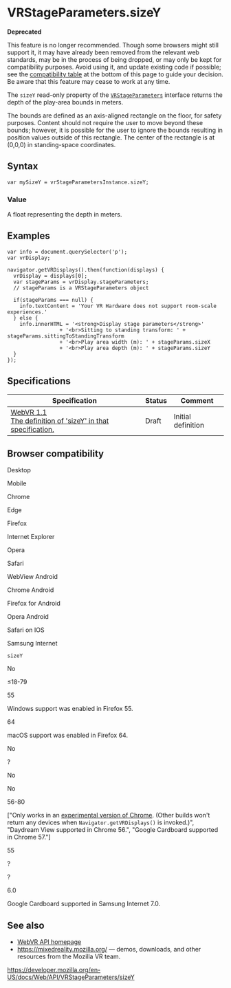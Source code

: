 VRStageParameters.sizeY
=======================

**Deprecated**

This feature is no longer recommended. Though some browsers might still support it, it may have already been removed from the relevant web standards, may be in the process of being dropped, or may only be kept for compatibility purposes. Avoid using it, and update existing code if possible; see the [compatibility table](#browser_compatibility) at the bottom of this page to guide your decision. Be aware that this feature may cease to work at any time.

The `sizeY` read-only property of the [`VRStageParameters`](../vrstageparameters) interface returns the depth of the play-area bounds in meters.

The bounds are defined as an axis-aligned rectangle on the floor, for safety purposes. Content should not require the user to move beyond these bounds; however, it is possible for the user to ignore the bounds resulting in position values outside of this rectangle. The center of the rectangle is at (0,0,0) in standing-space coordinates.

Syntax
------

    var mySizeY = vrStageParametersInstance.sizeY;

### Value

A float representing the depth in meters.

Examples
--------

    var info = document.querySelector('p');
    var vrDisplay;

    navigator.getVRDisplays().then(function(displays) {
      vrDisplay = displays[0];
      var stageParams = vrDisplay.stageParameters;
      // stageParams is a VRStageParameters object

      if(stageParams === null) {
        info.textContent = 'Your VR Hardware does not support room-scale experiences.'
      } else {
        info.innerHTML = '<strong>Display stage parameters</strong>'
                     + '<br>Sitting to standing transform: ' + stageParams.sittingToStandingTransform
                     + '<br>Play area width (m): ' + stageParams.sizeX
                     + '<br>Play area depth (m): ' + stageParams.sizeY
      }
    });

Specifications
--------------

<table><thead><tr class="header"><th>Specification</th><th>Status</th><th>Comment</th></tr></thead><tbody><tr class="odd"><td><a href="https://immersive-web.github.io/webvr/spec/1.1/#dom-vrstageparameters-sizey">WebVR 1.1<br />
<span class="small">The definition of 'sizeY' in that specification.</span></a></td><td><span class="spec-draft">Draft</span></td><td>Initial definition</td></tr></tbody></table>

Browser compatibility
---------------------

Desktop

Mobile

Chrome

Edge

Firefox

Internet Explorer

Opera

Safari

WebView Android

Chrome Android

Firefox for Android

Opera Android

Safari on IOS

Samsung Internet

`sizeY`

No

≤18-79

55

Windows support was enabled in Firefox 55.

64

macOS support was enabled in Firefox 64.

No

?

No

No

56-80

\["Only works in an [experimental version of Chrome](https://webvr.info/get-chrome/). (Other builds won't return any devices when `Navigator.getVRDisplays()` is invoked.)", "Daydream View supported in Chrome 56.", "Google Cardboard supported in Chrome 57."\]

55

?

?

6.0

Google Cardboard supported in Samsung Internet 7.0.

See also
--------

-   [WebVR API homepage](../webvr_api)
-   <https://mixedreality.mozilla.org/> — demos, downloads, and other resources from the Mozilla VR team.

<a href="https://developer.mozilla.org/en-US/docs/Web/API/VRStageParameters/sizeY" class="_attribution-link">https://developer.mozilla.org/en-US/docs/Web/API/VRStageParameters/sizeY</a>
